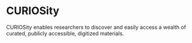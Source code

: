 # CURIOSity
CURIOSity enables researchers to discover and easily access a wealth of curated, publicly accessible, digitized materials.
